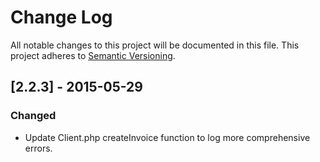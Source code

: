 # Change Log
All notable changes to this project will be documented in this file.
This project adheres to [Semantic Versioning](http://semver.org/).

## [2.2.3] - 2015-05-29
### Changed
- Update Client.php createInvoice function to log more comprehensive errors.

